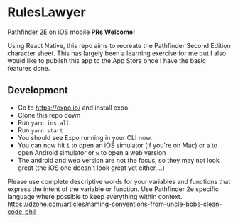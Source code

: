 # RulesLawyer

Pathfinder 2E on iOS mobile
**PRs Welcome!**

Using React Native, this repo aims to recreate the Pathfinder Second Edition character sheet. This has largely been a learning exercise for me but I also would like to publish this app to the App Store once I have the basic features done.

## Development

-   Go to https://expo.io/ and install expo.
-   Clone this repo down
-   Run `yarn install`
-   Run `yarn start`
-   You should see Expo running in your CLI now.
-   You can now hit `i` to open an iOS simulator (if you're on Mac) or `a` to open Android simulator or `w` to open a web version
-   The android and web version are not the focus, so they may not look great (the iOS one doesn't look great yet either....)

Please use complete descriptive words for your variables and functions that express the intent of the variable or function. Use Pathfinder 2e specific language where possible to keep everything within context. https://dzone.com/articles/naming-conventions-from-uncle-bobs-clean-code-phil
